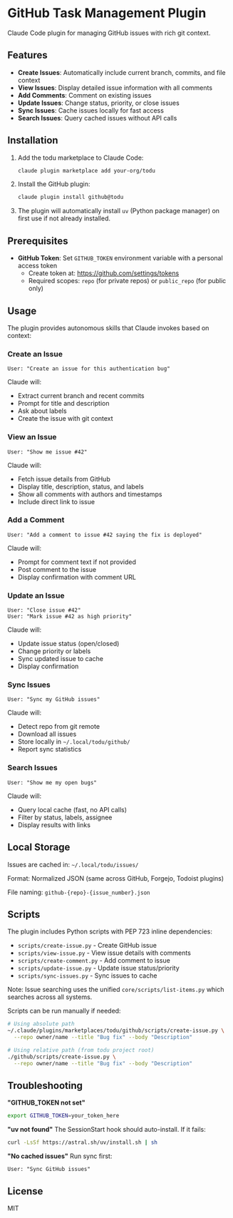 # GitHub Task Management Plugin

Claude Code plugin for managing GitHub issues with rich git context.

## Features

- **Create Issues**: Automatically include current branch, commits, and file context
- **View Issues**: Display detailed issue information with all comments
- **Add Comments**: Comment on existing issues
- **Update Issues**: Change status, priority, or close issues
- **Sync Issues**: Cache issues locally for fast access
- **Search Issues**: Query cached issues without API calls

## Installation

1. Add the todu marketplace to Claude Code:

   ```bash
   claude plugin marketplace add your-org/todu
   ```

2. Install the GitHub plugin:

   ```bash
   claude plugin install github@todu
   ```

3. The plugin will automatically install `uv` (Python package manager) on first use if not already installed.

## Prerequisites

- **GitHub Token**: Set `GITHUB_TOKEN` environment variable with a personal access token
  - Create token at: <https://github.com/settings/tokens>
  - Required scopes: `repo` (for private repos) or `public_repo` (for public only)

## Usage

The plugin provides autonomous skills that Claude invokes based on context:

### Create an Issue

```text
User: "Create an issue for this authentication bug"
```

Claude will:

- Extract current branch and recent commits
- Prompt for title and description
- Ask about labels
- Create the issue with git context

### View an Issue

```text
User: "Show me issue #42"
```

Claude will:

- Fetch issue details from GitHub
- Display title, description, status, and labels
- Show all comments with authors and timestamps
- Include direct link to issue

### Add a Comment

```text
User: "Add a comment to issue #42 saying the fix is deployed"
```

Claude will:

- Prompt for comment text if not provided
- Post comment to the issue
- Display confirmation with comment URL

### Update an Issue

```text
User: "Close issue #42"
User: "Mark issue #42 as high priority"
```

Claude will:

- Update issue status (open/closed)
- Change priority or labels
- Sync updated issue to cache
- Display confirmation

### Sync Issues

```text
User: "Sync my GitHub issues"
```

Claude will:

- Detect repo from git remote
- Download all issues
- Store locally in `~/.local/todu/github/`
- Report sync statistics

### Search Issues

```text
User: "Show me my open bugs"
```

Claude will:

- Query local cache (fast, no API calls)
- Filter by status, labels, assignee
- Display results with links

## Local Storage

Issues are cached in: `~/.local/todu/issues/`

Format: Normalized JSON (same across GitHub, Forgejo, Todoist plugins)

File naming: `github-{repo}-{issue_number}.json`

## Scripts

The plugin includes Python scripts with PEP 723 inline dependencies:

- `scripts/create-issue.py` - Create GitHub issue
- `scripts/view-issue.py` - View issue details with comments
- `scripts/create-comment.py` - Add comment to issue
- `scripts/update-issue.py` - Update issue status/priority
- `scripts/sync-issues.py` - Sync issues to cache

Note: Issue searching uses the unified `core/scripts/list-items.py` which searches across all systems.

Scripts can be run manually if needed:

```bash
# Using absolute path
~/.claude/plugins/marketplaces/todu/github/scripts/create-issue.py \
  --repo owner/name --title "Bug fix" --body "Description"

# Using relative path (from todu project root)
./github/scripts/create-issue.py \
  --repo owner/name --title "Bug fix" --body "Description"
```

## Troubleshooting

**"GITHUB_TOKEN not set"**

```bash
export GITHUB_TOKEN=your_token_here
```

**"uv not found"**
The SessionStart hook should auto-install. If it fails:

```bash
curl -LsSf https://astral.sh/uv/install.sh | sh
```

**"No cached issues"**
Run sync first:

```text
User: "Sync GitHub issues"
```

## License

MIT
